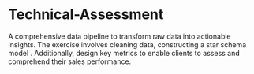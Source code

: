 # Technical-Assessment
A comprehensive data pipeline to transform raw data into actionable insights. The exercise involves cleaning data, constructing a star schema model . Additionally, design key metrics to enable clients to assess and comprehend their sales performance.
